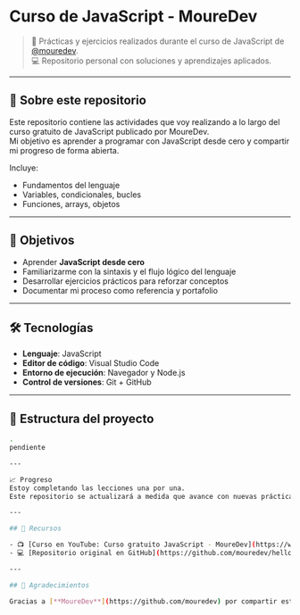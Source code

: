# Curso de JavaScript - MoureDev

> 📘 Prácticas y ejercicios realizados durante el curso de JavaScript de [@mouredev](https://github.com/mouredev).  
> 💻 Repositorio personal con soluciones y aprendizajes aplicados.

---

## 📌 Sobre este repositorio

Este repositorio contiene las actividades que voy realizando a lo largo del curso gratuito de JavaScript publicado por MoureDev.  
Mi objetivo es aprender a programar con JavaScript desde cero y compartir mi progreso de forma abierta.

Incluye:

- Fundamentos del lenguaje
- Variables, condicionales, bucles
- Funciones, arrays, objetos

---

## 🎯 Objetivos

- Aprender **JavaScript desde cero**
- Familiarizarme con la sintaxis y el flujo lógico del lenguaje
- Desarrollar ejercicios prácticos para reforzar conceptos
- Documentar mi proceso como referencia y portafolio

---

## 🛠️ Tecnologías

- **Lenguaje**: JavaScript
- **Editor de código**: Visual Studio Code
- **Entorno de ejecución**: Navegador y Node.js
- **Control de versiones**: Git + GitHub

---

## 🧠 Estructura del proyecto

```bash
.
pendiente

---

📈 Progreso
Estoy completando las lecciones una por una.
Este repositorio se actualizará a medida que avance con nuevas prácticas y mejoras.

---

## 🔗 Recursos

- 📺 [Curso en YouTube: Curso gratuito JavaScript - MoureDev](https://www.youtube.com/playlist?list=PLU8oAlHdN5BmpIQGDSHo5e1r4ZYWQ8m4B)
- 💻 [Repositorio original en GitHub](https://github.com/mouredev/hello-javascript)

---

## 🙌 Agradecimientos

Gracias a [**MoureDev**](https://github.com/mouredev) por compartir este curso de forma gratuita y fomentar el aprendizaje desde cero.

